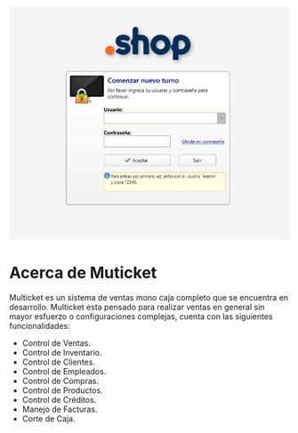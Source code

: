 ![Secreenshot demo](https://github.com/jose055abraham/multicket/blob/master/img/shop-100013.png)
# Acerca de Muticket
Multicket es un sistema de ventas mono caja completo que se encuentra en desarrollo. Multicket esta pensado para realizar ventas en general sin mayor esfuerzo o configuraciones complejas, cuenta con las siguientes funcionalidades: 

- Control de Ventas.
- Control de Inventario.
- Control de Clientes.
- Control de Empleados.
- Control de Compras.
- Control de Productos.
- Control de Créditos.
- Manejo de Facturas.
- Corte de Caja.
